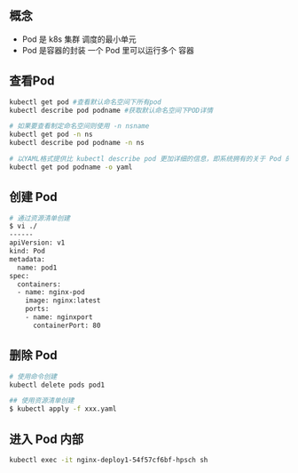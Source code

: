 ## 概念
- Pod 是 k8s 集群 调度的最小单元
- Pod 是容器的封装  一个 Pod 里可以运行多个 容器

## 查看Pod
```sh
kubectl get pod #查看默认命名空间下所有pod
kubectl describe pod podname #获取默认命名空间下POD详情

# 如果要查看制定命名空间则使用 -n nsname
kubectl get pod -n ns
kubectl describe pod podname -n ns

# 以YAML格式提供比 kubectl describe pod 更加详细的信息，即系统拥有的关于 Pod 的所有信息
kubectl get pod podname -o yaml

```

## 创建 Pod
```sh
# 通过资源清单创建
$ vi ./ 
------
apiVersion: v1
kind: Pod
metadata:
  name: pod1
spec:
  containers:
  - name: nginx-pod
    image: nginx:latest
    ports:
    - name: nginxport
      containerPort: 80
```

## 删除 Pod
```sh
# 使用命令创建
kubectl delete pods pod1

## 使用资源清单创建  
$ kubectl apply -f xxx.yaml

```

## 进入 Pod 内部
```sh
kubectl exec -it nginx-deploy1-54f57cf6bf-hpsch sh
```
